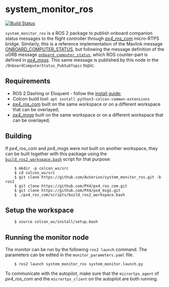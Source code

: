 # system_monitor_ros
[![Build Status](https://travis-ci.com/Auterion/system_monitor_ros.svg?branch=ros2)](https://travis-ci.com/Auterion/system_monitor_ros)

`system_monitor_ros` is a ROS 2 package to publish onboard companion status messages to the flight controller through [*px4_ros_com*](https://https://github.com/PX4/px4_ros_com) micro-RTPS bridge.
Similarly, this is a reference implementation of the Mavlink message [ONBOARD_COMPUTER_STATUS](https://mavlink.io/en/messages/common.html#ONBOARD_COMPUTER_STATUS), but following the message definition of the uORB message [`onboard_computer_status`](https://github.com/PX4/Firmware/blob/master/msg/onboard_computer_status.msg), which ROS counter-part is defined in [*px4_msgs*](https://github.com/PX4/px4_msgs/blob/master/msg/OnboardComputerStatus.msg). This same message is published by this node in the `/OnboardComputerStatus_PubSubTopic` topic.

## Requirements
  * ROS 2 Dashing or Eloquent - follow the [install guide](https://index.ros.org/doc/ros2/Installation/Dashing/Linux-Install-Debians/);
  * Colcon build tool: `apt install python3-colcon-common-extensions`
  * [*px4_ros_com*](https://https://github.com/PX4/px4_ros_com) built on the same workspace or on a different workspace that can be overlayed;
  * [*px4_msgs*](https://https://github.com/PX4/px4_msgs) built on the same workspace or on a different workspace that can be overlayed;

## Building
If *px4_ros_com* and *px4_msgs* were not built on another workspace, they can be built together with this package using the [`build_ros2_workspace.bash`](https://github.com/PX4/px4_ros_com/blob/master/scripts/build_ros2_workspace.bash) script for that purpose:

```
    $ mkdir -p colcon_ws/src
    $ cd colcon_ws/src
    $ git clone https://github.com/Auterion/system_monitor_ros.git -b ros2
    $ git clone https://github.com/PX4/px4_ros_com.git
    $ git clone https://github.com/PX4/px4_msgs.git
    $ ./px4_ros_com/scripts/build_ros2_workspace.bash
```

## Setup the workspace

```
    $ source colcon_ws/install/setup.bash
```

## Running the monitor node
The monitor can be run by the following `ros2 launch` command. The parameters can be edited in the `monitor_parameters.yaml` file.

```
    $ ros2 launch system_monitor_ros system_monitor.launch.py
```

To communicate with the autopilot, make sure that the `micrortps_agent` of *px4_ros_com* and the `micrortps_client` on the autopilot are both running.
